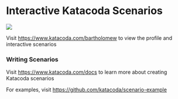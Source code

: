 # Interactive Katacoda Scenarios

[![](http://shields.katacoda.com/katacoda/bartholomew/count.svg)](https://www.katacoda.com/bartholomew "Get your profile on Katacoda.com")

Visit https://www.katacoda.com/bartholomew to view the profile and interactive scenarios

### Writing Scenarios
Visit https://www.katacoda.com/docs to learn more about creating Katacoda scenarios

For examples, visit https://github.com/katacoda/scenario-example
